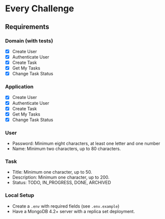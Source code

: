 # Every Challenge

## Requirements
### Domain (with tests)
- [X] Create User
- [X] Authenticate User
- [X] Create Task
- [X] Get My Tasks
- [X] Change Task Status
### Application
- [X] Create User
- [X] Authenticate User
- [X] Create Task
- [X] Get My Tasks
- [X] Change Task Status

### User
- Password: Minimum eight characters, at least one letter and one number
- Name: Minimum two characters, up to 80 characters.

### Task
- Title: Minimum one character, up to 50.
- Description: Minimum one character, up to 200.
- Status: TODO, IN_PROGRESS, DONE, ARCHIVED


### Local Setup
- Create a `.env` with required fields (see `.env.example`)
- Have a MongoDB 4.2+ server with a replica set deployment.